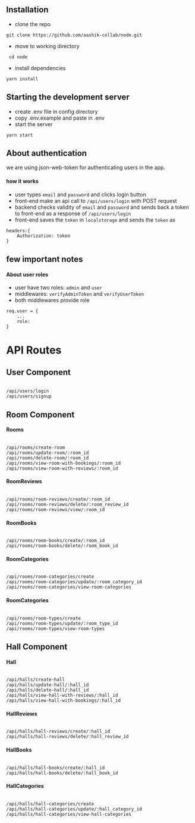 ## Installation

-   clone the repo

```
git clone https://github.com/aashik-collab/node.git
```

-   move to working directory

```
 cd node
```

-   install dependencies

```
yarn install
```

## Starting the development server

-   create .env file in config directory
-   copy .env.example and paste in .env
-   start the server

```
yarn start
```

## About authentication

we are using json-web-token for authenticating users in the app.

#### how it works

-   user types `email` and `password` and clicks login button
-   front-end make an api call to `/api/users/login` with POST request
-   backend checks validity of `email` and `password` and sends back a token to front-end as a response of `/api/users/login`
-   front-end saves the `token` in `localstorage` and sends the `token` as

```
headers:{
    Authorization: token
}
```

## few important notes

#### About user roles

-   user have two roles: `admin` and `user`
-   middlewares: `verifyAdminToken` and `verifyUserToken`
-   both middlewares provide role

```
req.user = {
    ...
    role:
}
```

# API Routes

## User Component

```

/api/users/login
/api/users/signup

```

## Room Component

#### Rooms

```

/api/rooms/create-room
/api/rooms/update-room/:room_id
/api/rooms/delete-room/:room_id
/api/rooms/view-room-with-bookings/:room_id
/api/rooms/view-room-with-reviews/:room_id

```

#### RoomReviews

```

/api/rooms/room-reviews/create/:room_id
/api/rooms/room-reviews/delete/:room_review_id
/api/rooms/room-reviews/view/:room_id

```

#### RoomBooks

```

/api/rooms/room-books/create/:room_id
/api/rooms/room-books/delete/:room_book_id

```

#### RoomCategories

```

/api/rooms/room-categories/create
/api/rooms/room-categories/update/:room_category_id
/api/rooms/room-categories/view-room-categories

```

#### RoomCategories

```

/api/rooms/room-types/create
/api/rooms/room-types/update/:room_type_id
/api/rooms/room-types/view-room-types

```

## Hall Component

#### Hall

```

/api/halls/create-hall
/api/halls/update-hall/:hall_id
/api/halls/delete-hall/:hall_id
/api/halls/view-hall-with-reviews/:hall_id
/api/halls/view-hall-with-bookings/:hall_id

```

#### HallReviews

```

/api/halls/hall-reviews/create/:hall_id
/api/halls/hall-reviews/delete/:hall_review_id

```

#### HallBooks

```

/api/halls/hall-books/create/:hall_id
/api/halls/hall-books/delete/:hall_book_id

```

#### HallCategories

```

/api/halls/hall-categories/create
/api/halls/hall-categories/update/:hall_category_id
/api/halls/hall-categories/view-hall-categories

```

```

```
